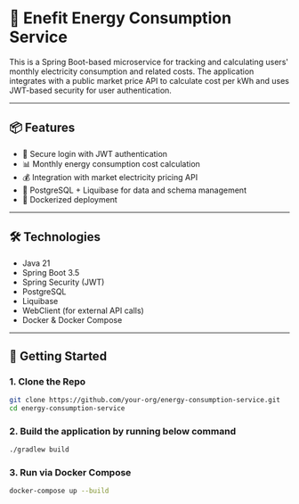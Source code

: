 # 🔋 Enefit Energy Consumption Service

This is a Spring Boot-based microservice for tracking and calculating users' monthly electricity consumption and related costs. 
The application integrates with a public market price API to calculate cost per kWh and uses JWT-based security for user authentication.

---

## 📦 Features

- 🔐 Secure login with JWT authentication
- 📊 Monthly energy consumption cost calculation
- 💰 Integration with market electricity pricing API
- 🧾 PostgreSQL + Liquibase for data and schema management
- 🐳 Dockerized deployment

---

## 🛠 Technologies

- Java 21
- Spring Boot 3.5
- Spring Security (JWT)
- PostgreSQL
- Liquibase
- WebClient (for external API calls)
- Docker & Docker Compose

---

## 🚀 Getting Started

### 1. Clone the Repo

```bash
git clone https://github.com/your-org/energy-consumption-service.git
cd energy-consumption-service
``` 

### 2. Build the application by running below command

```bash
./gradlew build
```

### 3. Run via Docker Compose
```bash
docker-compose up --build
```

